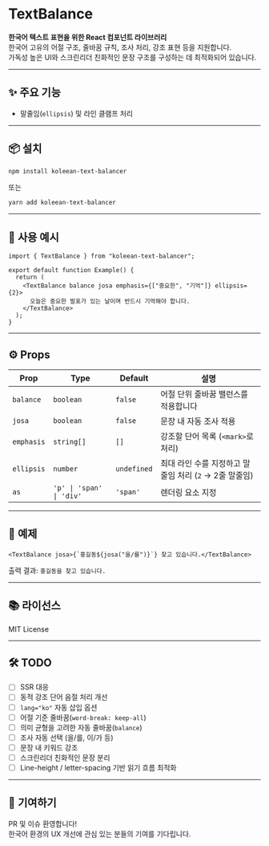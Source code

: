 # TextBalance

**한국어 텍스트 표현을 위한 React 컴포넌트 라이브러리**  
한국어 고유의 어절 구조, 줄바꿈 규칙, 조사 처리, 강조 표현 등을 지원합니다.  
가독성 높은 UI와 스크린리더 친화적인 문장 구조를 구성하는 데 최적화되어 있습니다.

---

## ✨ 주요 기능

- 말줄임(`ellipsis`) 및 라인 클램프 처리

---

## 📦 설치

```bash
npm install koleean-text-balancer
```

또는

```bash
yarn add koleean-text-balancer
```

---

## 🚀 사용 예시

```tsx
import { TextBalance } from "koleean-text-balancer";

export default function Example() {
  return (
    <TextBalance balance josa emphasis={["중요한", "기억"]} ellipsis={2}>
      오늘은 중요한 발표가 있는 날이며 반드시 기억해야 합니다.
    </TextBalance>
  );
}
```

---

## ⚙️ Props

| Prop       | Type                     | Default     | 설명                                                   |
| ---------- | ------------------------ | ----------- | ------------------------------------------------------ |
| `balance`  | `boolean`                | `false`     | 어절 단위 줄바꿈 밸런스를 적용합니다                   |
| `josa`     | `boolean`                | `false`     | 문장 내 자동 조사 적용                                 |
| `emphasis` | `string[]`               | `[]`        | 강조할 단어 목록 (`<mark>`로 처리)                     |
| `ellipsis` | `number`                 | `undefined` | 최대 라인 수를 지정하고 말줄임 처리 (`2` → 2줄 말줄임) |
| `as`       | `'p' \| 'span' \| 'div'` | `'span'`    | 렌더링 요소 지정                                       |

---

## 🧪 예제

```tsx
<TextBalance josa>{`홍길동${josa("을/를")}`} 찾고 있습니다.</TextBalance>
```

출력 결과: `홍길동을 찾고 있습니다.`

---

## 📚 라이선스

MIT License

---

## 🛠 TODO

- [ ] SSR 대응
- [ ] 동적 강조 단어 음절 처리 개선
- [ ] `lang="ko"` 자동 삽입 옵션
- [ ] 어절 기준 줄바꿈(`word-break: keep-all`)
- [ ] 의미 균형을 고려한 자동 줄바꿈(`balance`)
- [ ] 조사 자동 선택 (을/를, 이/가 등)
- [ ] 문장 내 키워드 강조
- [ ] 스크린리더 친화적인 문장 분리
- [ ] Line-height / letter-spacing 기반 읽기 흐름 최적화

---

## 🙌 기여하기

PR 및 이슈 환영합니다!  
한국어 환경의 UX 개선에 관심 있는 분들의 기여를 기다립니다.
